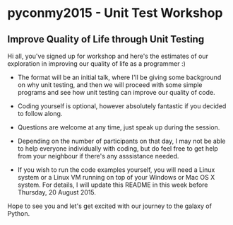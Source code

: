# pyconmy2015 - Unit Test Workshop

## Improve Quality of Life through Unit Testing

Hi all, you've signed up for workshop and here's the estimates of our exploration in improving our quality of life as a programmer :)

- The format will be an initial talk, where I'll be giving some background on why unit testing, and then we will proceed with some simple programs and see how unit testing can improve our quality of code.

- Coding yourself is optional, however absolutely fantastic if you decided to follow along.

- Questions are welcome at any time, just speak up during the session.

- Depending on the number of participants on that day, I may not be able to help everyone individually with coding, but do feel free to get help from your neighbour if there's any asssistance needed.

- If you wish to run the code examples yourself, you will need a Linux system or a Linux VM running on top of your Windows or Mac OS X system. For details, I will update this README in this week before Thursday, 20 August 2015.

Hope to see you and let's get excited with our journey to the galaxy of Python.

